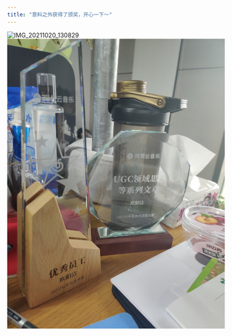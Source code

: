 ```yaml
---
title: "意料之外获得了颁奖，开心一下～"
---
```


![IMG_20211020_130829](https://raw.githubusercontent.com/petterobam/picture-bucket/main/vs-code/upload/imgsIMG_20211020_130829.jpg)
![IMG_20211020_130842](https://raw.githubusercontent.com/petterobam/picture-bucket/main/vs-code/upload/imgsIMG_20211020_130842.jpg)